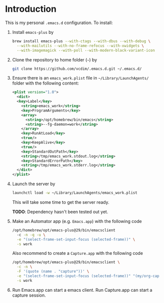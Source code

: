 # Introduction

This is my personal `.emacs.d` configuration. To install:

1. Install `emacs-plus` by

   ```sh
   brew install emacs-plus --with-ctags --with-dbus --with-debug \
     --with-mailutils --with-no-frame-refocus --with-xwidgets \
     --with-imagemagick --with-poll --with-modern-black-variant-icon
   ```

2. Clone the repository to home folder (`~`) by

   ```sh
   git clone https://github.com/vcdim/.emacs.d.git ~/.emacs.d/
   ```

3. Ensure there is an `emacs_work.plist` file in `~/Library/LaunchAgents/` folder with the following content:

   ```xml
   <plist version="1.0">
     <dict>
     <key>Label</key>
       <string>emacs_work</string>
       <key>ProgramArguments</key>
       <array>
         <string>/opt/homebrew/bin/emacs</string>
         <string>--fg-daemon=work</string>
       </array>
       <key>RunAtLoad</key>
       <true/>
       <key>KeepAlive</key>
       <true/>
       <key>StandardOutPath</key>
       <string>/tmp/emacs_work.stdout.log</string>
       <key>StandardErrorPath</key>
       <string>/tmp/emacs_work.stderr.log</string>
     </dict>
   </plist>
   ```

4. Launch the server by

   ```sh
   launchctl load -w ~/Library/LaunchAgents/emacs_work.plist
   ```

   This will take some time to get the server ready.

   **TODO**: Dependency hasn't been tested out yet.

5. Make an Automator app (e.g. `Emacs.app`) with the following code

   ```sh
   /opt/homebrew/opt/emacs-plus@29/bin/emacsclient 
     -c -n -q -u \
     -e "(select-frame-set-input-focus (selected-frame))" \
     -s work
   ```

   Also recommend to create a `Capture.app` with the following code

   ```sh
   /opt/homebrew/opt/emacs-plus@29/bin/emacsclient \
     -c -n \
     -F '(quote (name . "capture"))' \
     -e "(select-frame-set-input-focus (selected-frame))" "(my/org-capture)" \
     -s work
   ```

6. Run Emacs.app can start a emacs client. Run Capture.app can start a capture session.

